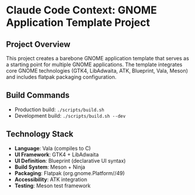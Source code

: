 # Claude Code Context: GNOME Application Template Project

## Project Overview
This project creates a barebone GNOME application template that serves as a starting point for multiple GNOME applications. The template integrates core GNOME technologies (GTK4, LibAdwaita, ATK, Blueprint, Vala, Meson) and includes flatpak packaging configuration.

## Build Commands
- Production build: `./scripts/build.sh`
- Development build: `./scripts/build.sh --dev`

## Technology Stack
- **Language**: Vala (compiles to C)
- **UI Framework**: GTK4 + LibAdwaita
- **UI Definition**: Blueprint (declarative UI syntax)
- **Build System**: Meson + Ninja
- **Packaging**: Flatpak (org.gnome.Platform//49)
- **Accessibility**: ATK integration
- **Testing**: Meson test framework